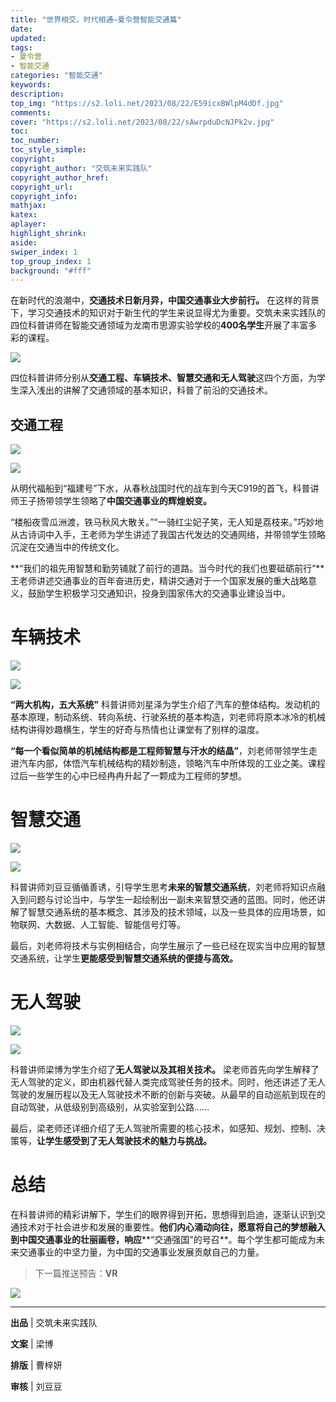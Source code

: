 ```yaml
---
title: "世界相交，时代相通—夏令营智能交通篇"
date:
updated:
tags:
- 夏令营
- 智能交通
categories: "智能交通"
keywords:
description:
top_img: "https://s2.loli.net/2023/08/22/E59icxBWlpM4dDf.jpg"
comments:
cover: "https://s2.loli.net/2023/08/22/sAwrpduDcNJPk2v.jpg"
toc:
toc_number:
toc_style_simple:
copyright:
copyright_author: "交筑未来实践队"
copyright_author_href:
copyright_url:
copyright_info:
mathjax:
katex:
aplayer:
highlight_shrink:
aside:
swiper_index: 1
top_group_index: 1
background: "#fff"
---
```

在新时代的浪潮中，**交通技术日新月异，中国交通事业大步前行。** 在这样的背景下，学习交通技术的知识对于新生代的学生来说显得尤为重要。交筑未来实践队的四位科普讲师在智能交通领域为龙南市思源实验学校的**400名学生**开展了丰富多彩的课程。

![](https://mmbiz.qpic.cn/sz_mmbiz_png/MibNltWd6qA32ib1cRTPD88ich51484CPiaumeslibtRIz8ATYD7N3It4CR9aFP2mkZlOPibf0RaeJ6CfXrfMibLz3SIA/640?wx_fmt=png)

四位科普讲师分别从**交通工程、车辆技术、智慧交通和无人驾驶**这四个方面，为学生深入浅出的讲解了交通领域的基本知识，科普了前沿的交通技术。

## 交通工程

![](https://mmbiz.qpic.cn/sz_mmbiz_png/MibNltWd6qA32ib1cRTPD88ich51484CPiaum64RiaQ0IWtCibiaZ9lDsncxgellREX3G0jwDlibxSGyZHeHGv2LyFB6HQ/640?wx_fmt=png)

  

  

![](https://mmbiz.qpic.cn/sz_mmbiz_png/MibNltWd6qA32ib1cRTPD88ich51484CPiauicfaZYQ3o95zZE3l9eEI8dfiaYzmEHRNKyQA2A7rIKSRC33mStENicliaA/640?wx_fmt=png)

从明代福船到“福建号”下水，从春秋战国时代的战车到今天C919的首飞，科普讲师王子扬带领学生领略了**中国交通事业的辉煌蜕变。**

“楼船夜雪瓜洲渡，铁马秋风大散关。”“一骑红尘妃子笑，无人知是荔枝来。”巧妙地从古诗词中入手，王老师为学生讲述了我国古代发达的交通网络，并带领学生领略沉淀在交通当中的传统文化。

**“我们的祖先用智慧和勤劳铺就了前行的道路。当今时代的我们也要砥砺前行”**王老师讲述交通事业的百年奋进历史，精讲交通对于一个国家发展的重大战略意义，鼓励学生积极学习交通知识，投身到国家伟大的交通事业建设当中。

# 车辆技术


![](https://mmbiz.qpic.cn/sz_mmbiz_png/MibNltWd6qA32ib1cRTPD88ich51484CPiauLK5SAn9oePX5F2ns3v8ER3RNx17aeicUrZS1ILF3ZQvsEnMZiaAwJD3Q/640?wx_fmt=png)

![](https://mmbiz.qpic.cn/sz_mmbiz_png/MibNltWd6qA32ib1cRTPD88ich51484CPiau0vF0ADflrEIm0veQdwvrh03Pymz7iaNwXT5JLwIKr6anRgUXCLCFVpQ/640?wx_fmt=png)

**“两大机构，五大系统”** 科普讲师刘星泽为学生介绍了汽车的整体结构。发动机的基本原理，制动系统、转向系统、行驶系统的基本构造，刘老师将原本冰冷的机械结构讲得妙趣横生，学生的好奇与热情也让课堂有了别样的温度。

**“每一个看似简单的机械结构都是工程师智慧与汗水的结晶”**，刘老师带领学生走进汽车内部，体悟汽车机械结构的精妙制造，领略汽车中所体现的工业之美。课程过后一些学生的心中已经冉冉升起了一颗成为工程师的梦想。

# 智慧交通

![](https://mmbiz.qpic.cn/sz_mmbiz_png/MibNltWd6qA32ib1cRTPD88ich51484CPiaulgDBGtZO37D6ZGYBR6SUibTpXTqwPBe6e2TrWnjoYUtEgfE5lAI4ibDA/640?wx_fmt=png)

![](https://mmbiz.qpic.cn/sz_mmbiz_png/MibNltWd6qA32ib1cRTPD88ich51484CPiaueS9qz89NCNdWTX0IPOadHEHq6ZqZ1llr1I1QcIGcvPFAy0XptKbvEA/640?wx_fmt=png)

科普讲师刘豆豆循循善诱，引导学生思考**未来的智慧交通系统**，刘老师将知识点融入到问题与讨论当中，与学生一起绘制出一副未来智慧交通的蓝图。同时，他还讲解了智慧交通系统的基本概念、其涉及的技术领域，以及一些具体的应用场景，如物联网、大数据、人工智能、智能信号灯等。  

最后，刘老师将技术与实例相结合，向学生展示了一些已经在现实当中应用的智慧交通系统，让学生**更能感受到智慧交通系统的便捷与高效。**

# 无人驾驶

![](https://mmbiz.qpic.cn/sz_mmbiz_png/MibNltWd6qA32ib1cRTPD88ich51484CPiaukqiascOYFnpNgE021fT7l6nHGtSylPdkD1I1icaLQd9A9BWCtFCa7AKQ/640?wx_fmt=png)

![](https://mmbiz.qpic.cn/sz_mmbiz_png/MibNltWd6qA32ib1cRTPD88ich51484CPiaugfYa4dKYqTGqPy08biaw8ezzUtZcAxPKuAiaNcQL2SvLtScqJ91spY4A/640?wx_fmt=png)

科普讲师梁博为学生介绍了**无人驾驶以及其相关技术。** 梁老师首先向学生解释了无人驾驶的定义，即由机器代替人类完成驾驶任务的技术。同时，他还讲述了无人驾驶的发展历程以及无人驾驶技术不断的创新与突破。从最早的自动巡航到现在的自动驾驶，从低级别到高级别，从实验室到公路......  

最后，梁老师还详细介绍了无人驾驶所需要的核心技术，如感知、规划、控制、决策等，**让学生感受到了无人驾驶技术的魅力与挑战。**

# 总结

在科普讲师的精彩讲解下，学生们的眼界得到开拓，思想得到启迪，逐渐认识到交通技术对于社会进步和发展的重要性。**他们内心涌动向往，愿意将自己的梦想融入到中国交通事业的壮丽画卷，响应****“交通强国"的号召**。每个学生都可能成为未来交通事业的中坚力量，为中国的交通事业发展贡献自己的力量。  


> 下一篇推送预告：**VR**

![](https://mmbiz.qpic.cn/sz_mmbiz_png/MibNltWd6qA32ib1cRTPD88ich51484CPiauT53vjmwO7wAvAmkDFHaN6BNNySIUsLucGq8EISULvibick9AKVYy9W7g/640?wx_fmt=png)



---
**出品** | 交筑未来实践队

**文案** | 梁博

**排版** | 曹梓妍

**审核** | 刘豆豆
